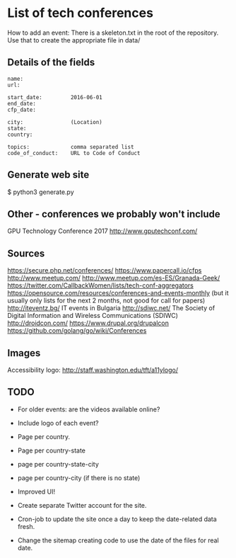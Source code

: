 List of tech conferences
==========================

How to add an event:
There is a skeleton.txt in the root of the repository. Use that to create the appropriate file in data/

Details of the fields
------------------------

```
name:
url:

start_date:         2016-06-01
end_date:
cfp_date:

city:               (Location)
state:
country:

topics:             comma separated list
code_of_conduct:    URL to Code of Conduct
```


Generate web site
--------------------------

$ python3 generate.py


Other - conferences we probably won't include
------------
GPU Technology Conference 2017 http://www.gputechconf.com/ 


Sources
---------
https://secure.php.net/conferences/
https://www.papercall.io/cfps
http://www.meetup.com/
http://www.meetup.com/es-ES/Granada-Geek/
https://twitter.com/CallbackWomen/lists/tech-conf-aggregators
https://opensource.com/resources/conferences-and-events-monthly  (but it usually only lists for the next 2 months, not good for call for papers)
http://iteventz.bg/ IT events in Bulgaria
http://sdiwc.net/ The Society of Digital Information and Wireless Communications (SDIWC)
http://droidcon.com/ 
https://www.drupal.org/drupalcon
https://github.com/golang/go/wiki/Conferences

Images
---------
Accessibility logo: http://staff.washington.edu/tft/a11ylogo/


TODO
-----
* For older events: are the videos available online?

* Include logo of each event?
* Page per country.
* Page per country-state
* page per country-state-city
* page per country-city  (if there is no state)
* Improved UI!

* Create separate Twitter account for the site.
* Cron-job to update the site once a day to keep the date-related data fresh.
* Change the sitemap creating code to use the date of the files for real date.

